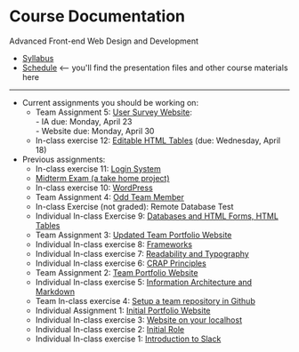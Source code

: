 # Course Documentation
Advanced Front-end Web Design and Development

- [Syllabus](syllabus.md)
- [Schedule](schedule.md) <-- you'll find the presentation files and other course materials here

<hr>

- Current assignments you should be working on:
  - Team Assignment 5: [User Survey Website](assignment05-user-survey/instructions.md):<br>- IA due: Monday, April 23<br>- Website due: Monday, April 30
  - In-class exercise 12: [Editable HTML Tables](inclass12-editable-html-tables/instructions.md) (due: Wednesday, April 18)
- Previous assignments:
  - In-class exercise 11: [Login System](inclass11-login-system/instructions.md)
  - [Midterm Exam (a take home project)](midterm-exam/instructions.md) 
  - In-class exercise 10: [WordPress](inclass10-wordpress/instructions.md)
  - Team Assignment 4: [Odd Team Member](assignment04-odd-team-member/instructions.md)
  - In-class Exercise (not graded): Remote Database Test
  - Individual In-class Exercise 9: [Databases and HTML Forms, HTML Tables](inclass09-databases-html-forms-tables/instructions.md)
  - Team Assignment 3: [Updated Team Portfolio Website](assignment03-updated-team-portfolio/instructions.md) 
  - Individual In-class exercise 8: [Frameworks](inclass08-frameworks/instructions.md)  
  - Individual In-class exercise 7: [Readability and Typography](inclass07-readability-typography/instructions.md) 
  - Individual In-class exercise 6: [CRAP Principles](inclass06-crap-principles/instructions.md) 
  - Team Assignment 2: [Team Portfolio Website](assignment02-team-portfolio/instructions.md) 
  - Individual In-class exercise 5: [Information Architecture and Markdown](inclass05-ia-and-markdown/instructions.md)
  - Team In-class exercise 4: [Setup a team repository in Github](inclass04-team-repository/instructions.md) 
  - Individual Assignment 1: [Initial Portfolio Website](assignment01-portfolio/instructions.md)
  - Individual In-class exercise 3: [Website on your localhost](inclass03-localhost/instructions.md)
  - Individual In-class exercise 2: [Initial Role](inclass02-initial-role/instructions.md)
  - Individual In-class exercise 1: [Introduction to Slack](inclass01-introduction-to-slack/instructions.md)


